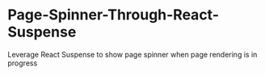 # Page-Spinner-Through-React-Suspense
Leverage React Suspense to show page spinner when page rendering is in progress
